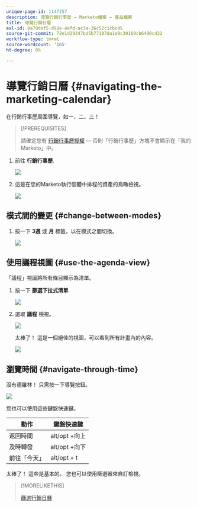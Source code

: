 ```yaml
---
unique-page-id: 1147257
description: 導覽行銷行事歷 — Marketo檔案 — 產品檔案
title: 導覽行銷日曆
exl-id: 0a70def5-d98e-4efd-ac3a-36c52c1cbc45
source-git-commit: 72e1d29347bd5b77107da1e9c30169cb6490c432
workflow-type: tm+mt
source-wordcount: '165'
ht-degree: 0%

---
```


# 導覽行銷日曆 {#navigating-the-marketing-calendar}

在行銷行事歷周圍導覽，如一、二、三！

>[!PREREQUISITES]
>
>請確定您有 [行銷行事歷授權](/help/marketo/product-docs/core-marketo-concepts/marketing-calendar/understanding-the-calendar/issue-revoke-a-marketing-calendar-license.md)  — 否則「行銷行事歷」方塊不會顯示在「我的Marketo」中。

1. 前往 **行銷行事歷**.

   ![](assets/2017-05-10-15-30-47.png)

1. 這是在您的Marketo執行個體中排程的資產的鳥瞰檢視。

   ![](assets/image2014-9-15-16-3a44-3a22.png)

## 模式間的變更 {#change-between-modes}

1. 按一下 **3週** 或 **月** 標籤，以在模式之間切換。

   ![](assets/image2014-9-15-16-3a46-3a16.png)

## 使用議程視圖 {#use-the-agenda-view}

「議程」視圖將所有條目顯示為清單。

1. 按一下 **篩選下拉式清單**.

   ![](assets/image2014-9-26-10-3a29-3a6.png)

1. 選取 **議程** 檢視。

   ![](assets/image2014-9-26-10-3a29-3a36.png)

   太棒了！ 這是一個絕佳的視圖，可以看到所有計畫內的內容。

   ![](assets/image2014-9-26-10-3a30-3a9.png)

## 瀏覽時間 {#navigate-through-time}

沒有德羅林！ 只需按一下導覽按鈕。

![](assets/image2014-9-26-10-3a31-3a25.png)

您也可以使用這些鍵盤快速鍵。

| 動作 | 鍵盤快速鍵 |
|---|---|
| 返回時間 | alt/opt +向上 |
| 及時轉發 | alt/opt +向下 |
| 前往「今天」 | alt/opt + t |

太棒了！ 這些是基本的。 您也可以使用篩選器來自訂檢視。

>[!MORELIKETHIS]
>
>[篩選行銷日曆](/help/marketo/product-docs/core-marketo-concepts/marketing-calendar/working-with-the-calendar/filtering-the-marketing-calendar.md)
